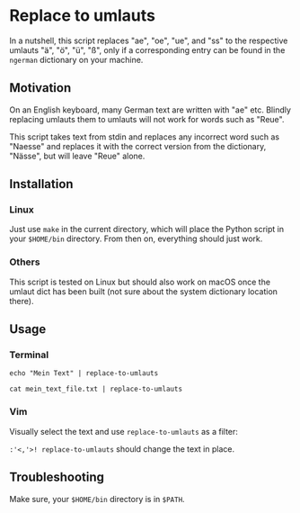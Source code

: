 # Replace to umlauts

In a nutshell, this script replaces "ae", "oe", "ue", and "ss" to the
respective umlauts "ä", "ö", "ü", "ß", only if a corresponding entry can be 
found in the `ngerman` dictionary on your machine.

## Motivation

On an English keyboard, many German text are written with "ae" etc.  Blindly 
replacing umlauts them to umlauts will not work for words such as "Reue".

This script takes text from stdin and replaces any incorrect word such as
"Naesse" and replaces it with the correct version from the dictionary,
"Nässe", but will leave "Reue" alone.

## Installation

### Linux
Just use `make` in the current directory, which will place the Python script in 
your `$HOME/bin` directory.  From then on, everything should just work.  

### Others 

This script is tested on Linux but should also work on macOS once the umlaut 
dict has been built (not sure about the system dictionary location there).

## Usage

### Terminal

`echo "Mein Text" | replace-to-umlauts`

`cat mein_text_file.txt | replace-to-umlauts`

### Vim
Visually select the text and use `replace-to-umlauts` as a filter:

`:'<,'>! replace-to-umlauts` should change the text in place.

## Troubleshooting

Make sure, your `$HOME/bin` directory is in `$PATH`.
